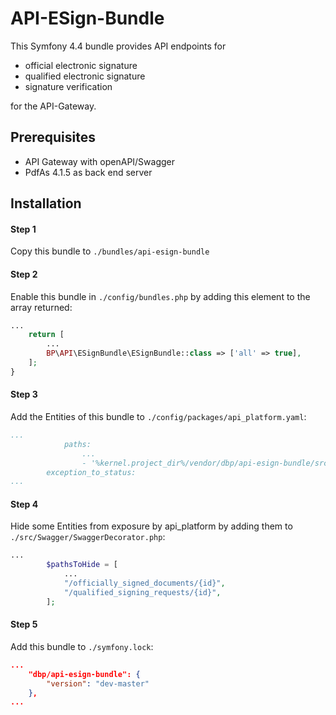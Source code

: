 # API-ESign-Bundle

This Symfony 4.4 bundle provides API endpoints for

- official electronic signature
- qualified electronic signature
- signature verification

for the API-Gateway.

## Prerequisites

- API Gateway with openAPI/Swagger
- PdfAs 4.1.5 as back end server

## Installation

#### Step 1

Copy this bundle to `./bundles/api-esign-bundle`

#### Step 2

Enable this bundle in `./config/bundles.php` by adding this element to the array returned:

```php
...
    return [
        ...
        BP\API\ESignBundle\ESignBundle::class => ['all' => true],
    ];
}
```

#### Step 3

Add the Entities of this bundle to `./config/packages/api_platform.yaml`:

```yaml
...
 	        paths:
                ...
	            - '%kernel.project_dir%/vendor/dbp/api-esign-bundle/src/Entity'
        exception_to_status:
...
```

#### Step 4

Hide some Entities from exposure by api_platform by adding them to `./src/Swagger/SwaggerDecorator.php`:

```php
...
        $pathsToHide = [
            ...
            "/officially_signed_documents/{id}",
            "/qualified_signing_requests/{id}",
        ];

```

#### Step 5

Add this bundle to `./symfony.lock`:

```json
...
    "dbp/api-esign-bundle": {
        "version": "dev-master"
    },
...
```
